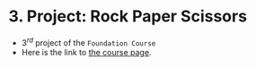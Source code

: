 # 3. Project: Rock Paper Scissors
* $3^{rd}$ project of the `Foundation Course`
* Here is the link to [the course page](https://www.theodinproject.com/lessons/foundations-rock-paper-scissors).
